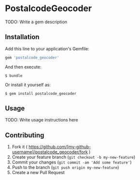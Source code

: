 # PostalcodeGeocoder

TODO: Write a gem description

## Installation

Add this line to your application's Gemfile:

```ruby
gem 'postalcode_geocoder'
```

And then execute:

    $ bundle

Or install it yourself as:

    $ gem install postalcode_geocoder

## Usage

TODO: Write usage instructions here

## Contributing

1. Fork it ( https://github.com/[my-github-username]/postalcode_geocoder/fork )
2. Create your feature branch (`git checkout -b my-new-feature`)
3. Commit your changes (`git commit -am 'Add some feature'`)
4. Push to the branch (`git push origin my-new-feature`)
5. Create a new Pull Request

